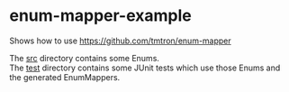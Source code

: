 # enum-mapper-example
Shows how to use https://github.com/tmtron/enum-mapper

The [src](src/main/java/com/tmtron/enums/example) directory contains some Enums.  
The [test](src/test/java/com/tmtron/enums/example) directory contains some JUnit tests which use those Enums and the generated EnumMappers.

